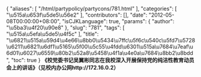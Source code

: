 {
    "aliases": [
        "/html/partypolicy/partycons/781.html"
    ],
    "categories": [
        "\u515a\u653f\u5de5\u56e2"
    ],
    "contributors": [],
    "date": "2012-05-08T00:00:00+08:00",
    "isCJKLanguage": true,
    "params": {
        "author": "\u5ba3\u4f20\u90e8"
    },
    "slug": "781",
    "tags": [
        "\u515a\u5efa\u5de5\u4f5c"
    ],
    "title": "\u6821\u515a\u59d4\u4e66\u8bb0\u5434\u7ffc\u5f6c\u540c\u5fd7\u5728\u6211\u6821\u6df1\u5165\u5f00\u5c55\u4fdd\u6301\u515a\u7684\u7eaf\u6d01\u6027\u6559\u80b2\u52a8\u5458\u4f1a\u4e0a\u7684\u8bb2\u8bdd",
    "toc": true
}
**《校党委书记吴翼彬同志在我校深入开展保持党的纯洁性教育动员会上的讲话》（见校内办公网http://172.16.0.2）**